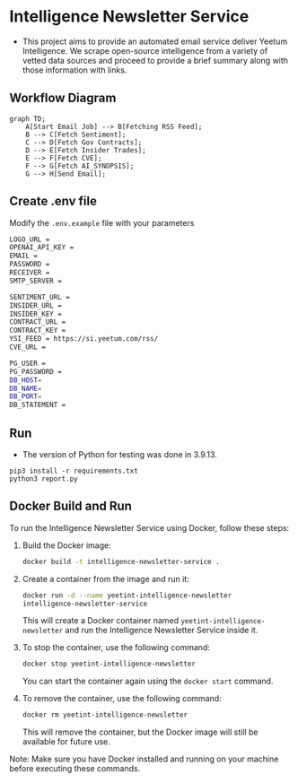 # Intelligence Newsletter Service
- This project aims to provide an automated email service deliver Yeetum Intelligence. We scrape open-source intelligence from a variety of vetted data sources and proceed to provide a brief summary along with those information with links.

## Workflow Diagram
```mermaid
graph TD;
    A[Start Email Job] --> B[Fetching RSS Feed];
    B --> C[Fetch Sentiment];
    C --> D[Fetch Gov Contracts];
    D --> E[Fetch Insider Trades];
    E --> F[Fetch CVE];
    F --> G[Fetch AI_SYNOPSIS];
    G --> H[Send Email];
```

## Create .env file
Modify the `.env.example` file with your parameters
```bash
LOGO_URL =
OPENAI_API_KEY = 
EMAIL = 
PASSWORD =
RECEIVER = 
SMTP_SERVER = 

SENTIMENT_URL =
INSIDER_URL = 
INSIDER_KEY = 
CONTRACT_URL = 
CONTRACT_KEY = 
YSI_FEED = https://si.yeetum.com/rss/
CVE_URL = 

PG_USER = 
PG_PASSWORD = 
DB_HOST= 
DB_NAME= 
DB_PORT= 
DB_STATEMENT = 
```

## Run
- The version of Python for testing was done in 3.9.13.
```
pip3 install -r requirements.txt
python3 report.py
```

## Docker Build and Run
To run the Intelligence Newsletter Service using Docker, follow these steps:

1. Build the Docker image:
    ```bash
    docker build -t intelligence-newsletter-service .
    ```

2. Create a container from the image and run it:
    ```bash
    docker run -d --name yeetint-intelligence-newsletter
    intelligence-newsletter-service
    ```
    This will create a Docker container named `yeetint-intelligence-newsletter` and run the Intelligence Newsletter Service inside it.

3. To stop the container, use the following command:
    ```bash
    docker stop yeetint-intelligence-newsletter
    ```
    You can start the container again using the `docker start` command.

4. To remove the container, use the following command:
    ```bash
    docker rm yeetint-intelligence-newsletter
    ```
    This will remove the container, but the Docker image will still be available for future use.

Note: Make sure you have Docker installed and running on your machine before executing these commands.